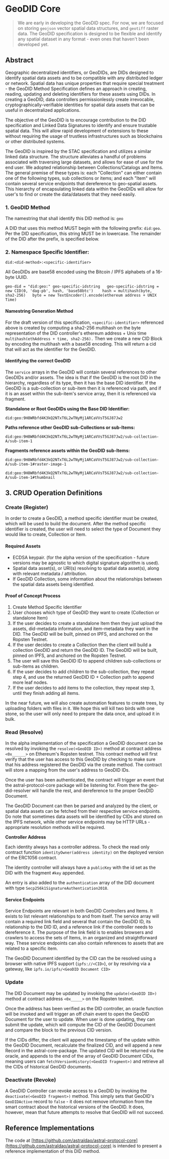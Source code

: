 # GeoDID Core

> We are early in developing the GeoDID spec. For now, we are focused on storing `geojson` vector spatial data structures, and `geotiff` raster data. The GeoDID specification is designed to be flexible and identify any spatial dataset in any format - even ones that haven't been developed yet.

## **Abstract**

Geographic decentralized identifiers, or GeoDIDs, are DIDs designed to identify spatial data assets and to be compatible with any distributed ledger or network. Spatial data has unique properties that require special treatment - the GeoDID Method Specification defines an approach in creating, reading, updating and deleting identifiers for these assets using DIDs. In creating a GeoDID, data controllers permissionlessly create irrevocable, cryptographically-verifiable identities for spatial data assets that can be useful in decentralized applications.

The objective of the GeoDID is to encourage contribution to the DID specification and Linked Data Signatures to identify and ensure trustable spatial data. This will allow rapid development of extensions to these without requiring the usage of trustless infrastructures such as blockchains or other distributed systems.

The GeoDID is inspired by the STAC specification and utilizes a similar linked data structure. The structure alleviates a handful of problems associated with traversing large datasets, and allows for ease of use for the end user. We adopted relationship between Collections/Catalogs and Items. The general premise of these types is: each "Collection" can either contain one of the following types, sub collections or items; and each "Item" will contain several service endpoints that dereference to geo-spatial assets. This hierarchy of encapsulating linked data within the GeoDIDs will allow for user's to find or create the data/datasets that they need easily.

### 1. GeoDID Method

The namestring that shall identify this DID method is: `geo`

A DID that uses this method MUST begin with the following prefix: `did:geo`. Per the DID specification, this string MUST be in lowercase. The remainder of the DID after the prefix, is specified below.

### 2. Namespace Specific Identifier:

`did:<did-method>:<specific-identifier>`

All GeoDIDs are base58 encoded using the Bitcoin / IPFS alphabets of a 16-byte UUID. 

`geo-did = "did:geo:" geo-specific-idstring  
geo-specific-idstring = new CID(0, 'dag-pb', hash, 'base58btc')   
hash = multihash(byte, sha2-256)  
byte = new TextEncoder().encode(ethereum address + UNIX Time)`

#### Namestring Generation Method

For the draft version of this specification, `<specific-identifier>` referenced above is created by computing a sha2-256 multihash on the byte representation of the DID controller's ethereum address + Unix time `multihash(ethAddress + time, sha2-256).` Then we create a new CID Block by encoding the multihash with a base58 encoding. This will return a cid that will act as the identifier for the GeoDID. 

#### Identifying the correct GeoDID 

The `service` arrays in the GeoDID will contain several references to other GeoDIDs and/or assets. The idea is that if the GeoDID is the root DID in the hierarchy, regardless of its type, then it has the base DID identifier. If the GeoDID is a sub-collection or sub-item then it is referenced via path, and if it is an asset within the sub-item's service array, then it is referenced via fragment.

**Standalone or Root GeoDIDs using the Base DID Identifier:**

`did:geo:9H8WRbfd4K3kQ2NTxT6L2wTNyMj1ARCaVVsT5GJ87Jw2`

**Paths reference other GeoDID sub-Collections or sub-Items:**

`did:geo:9H8WRbfd4K3kQ2NTxT6L2wTNyMj1ARCaVVsT5GJ87Jw2/sub-collection-A/sub-item-1`

**Fragments reference assets within the GeoDID sub-Items:**

`did:geo:9H8WRbfd4K3kQ2NTxT6L2wTNyMj1ARCaVVsT5GJ87Jw2/sub-collection-A/sub-item-1#raster-image-1`

`did:geo:9H8WRbfd4K3kQ2NTxT6L2wTNyMj1ARCaVVsT5GJ87Jw2/sub-collection-A/sub-item-1#thumbnail`

## 3. CRUD Operation Definitions

### Create \(Register\)

In order to create a GeoDID, a method specific identifier must be created, which will be used to build the document. After the method specific identifier is created, the user will need to select the type of Document they would like to create, Collection or Item. 

#### Required Assets

* ECDSA keypair. \(for the alpha version of the specification - future versions may be agnostic to which digital signature algorithm is used\).
* Spatial data asset\(s\), or URI\(s\) resolving to spatial data asset\(s\), along with relevant metadata / attribution.
* If GeoDID Collection, some information about the relationships between the spatial data assets being identified.

#### Proof of Concept Process

1. Create Method Specific Identifier
2. User chooses which type of GeoDID they want to create \(Collection or standalone Item\)
3. If the user decides to create a standalone Item then they just upload the assets, did-metadata information, and item-metadata they want in the DID. The GeoDID will be built, pinned on IPFS, and anchored on the Ropsten Testnet.
4. If the user decides to create a Collection then the client will build a collection GeoDID and return the GeoDID ID. The GeoDID will be built, pinned on IPFS, and anchored on the Ropsten Testnet.
5. The user will save this GeoDID ID to append children sub-collections or sub-items as children. 
6. If the user decides to add children to the sub-collection, they repeat step 4, and use the returned GeoDID ID + Collection path to append more leaf nodes.
7. If the user decides to add items to the collection, they repeat step 3, until they finish adding all items. 

In the near future, we will also create automation features to create trees, by uploading folders with files in it. We hope this will kill two birds with one stone, so the user will only need to prepare the data once, and upload it in bulk. 

### Read \(Resolve\)

In the alpha implementation of the specification a GeoDID document can be resolved by invoking the `resolve(<GeoDID ID>)` method at contract address `<0x______>` on Ethereum's Ropsten testnet. This contract method will first verify that the user has access to this GeoDID by checking to make sure that his address registered the GeoDID via the create method. The contract will store a mapping from the user's address  to GeoDID IDs.  

Once the user has been authenticated, the contract will trigger an event that the astral-protocol-core package will be listening for. From there the geo-did-resolver will handle the rest, and dereference to the proper GeoDID Document. 

The GeoDID Document can then be parsed and analyzed by the client, or spatial data assets can be fetched from their respective service endpoints. Do note that sometimes data assets will be identified by CIDs and stored on the IPFS network, while other service endpoints may be HTTP URLs - appropriate resolution methods will be required.

**Controller Address**

Each identity always has a controller address. To check the read only contract function `identityOwner(address identity)` on the deployed version of the ERC1056 contract.

The identity controller will always have a `publicKey` with the id set as the DID with the fragment `#key` appended.

An entry is also added to the `authentication` array of the DID document with type `Secp256k1SignatureAuthentication2018`.

#### Service Endpoints

Service Endpoints are relevant in both GeoDID Controllers and Items. It exists to list relevant relationships to and from itself. The service array will contain a required link field and several  that contain the GeoDID ID, its relationship to the DID ID, and a reference link if the controller needs to dereference it. The purpose of the link field is to enables browsers and crawlers to access the sets of Items, in an organized and straightforward way. These service endpoints can also contain references to assets that are related to a specific item.  

The GeoDID Document identified by the CID can the be resolved using a browser with native IPFS support \(`ipfs://<CID>`\), or by  resolving via a gateway, like `ipfs.io/ipfs/<GeoDID Document CID>`

### Update

The DID Document may be updated by invoking the `update(<GeoDID ID>)` method at contract address `<0x_____>` on the Ropsten testnet.  

Once the address has been verified as the DID controller, an oracle function will be invoked and will trigger an off chain event to open the GeoDID Document for the user to update. When user is done updating, they can submit the update, which will compute the CID of the GeoDID Document and compare the block to the previous CID version. 

If the CIDs differ, the client will append the timestamp of the update within the GeoDID Document, recalculate the finalized CID, and will append a new Record in the astral-core-package. The updated CID will be returned via the oracle, and appends to the end of the array of GeoDID Document CIDs, meaning users can `fetchVersionHistory(<GeoDID fragment>)` and retrieve all the CIDs of historical GeoDID documents. 

### Deactivate \(Revoke\)

A GeoDID Controller can revoke access to a GeoDID by invoking the `deactivate(<GeoDID fragment>)` method. This simply sets that GeoDID's `GeoDIDActive` record to `false` - it does not remove information from the smart contract about the historical versions of the GeoDID. It does, however, mean that future attempts to resolve that GeoDID will not succeed. 

## Reference Implementations

The code at [https://github.com/astraldao/astral-protocol-core](https://github.com/astraldao/astral-protocol-core) is intended to present a reference implementation of this DID method.  






